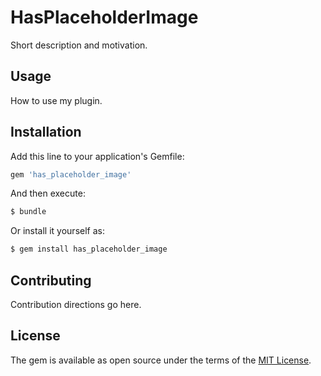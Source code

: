 # HasPlaceholderImage
Short description and motivation.

## Usage
How to use my plugin.

## Installation
Add this line to your application's Gemfile:

```ruby
gem 'has_placeholder_image'
```

And then execute:
```bash
$ bundle
```

Or install it yourself as:
```bash
$ gem install has_placeholder_image
```

## Contributing
Contribution directions go here.

## License
The gem is available as open source under the terms of the [MIT License](https://opensource.org/licenses/MIT).

